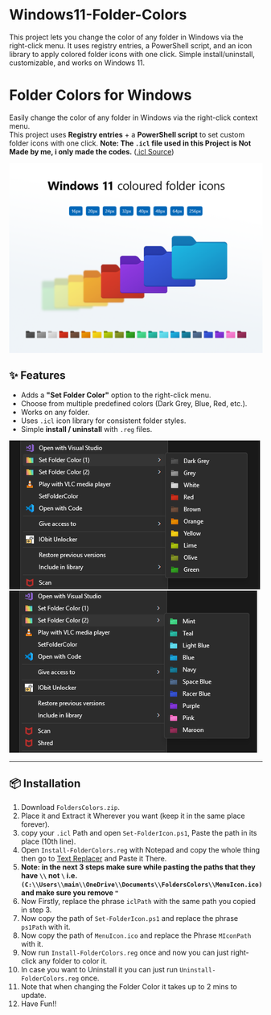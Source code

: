 # Windows11-Folder-Colors
This project lets you change the color of any folder in Windows via the right-click menu. It uses registry entries, a PowerShell script, and an icon library to apply colored folder icons with one click. Simple install/uninstall, customizable, and works on Windows 11.

# Folder Colors for Windows
Easily change the color of any folder in Windows via the right-click context menu.  
This project uses **Registry entries** + a **PowerShell script** to set custom folder icons with one click.
**Note: The `.icl` file used in this Project is Not Made by me, i only made the codes.**
([.icl Source](https://www.deviantart.com/abs96/art/Windows-11-coloured-folder-icons-896431403))

![Showcase](Showcase.png)

## ✨ Features
- Adds a **"Set Folder Color"** option to the right-click menu.
- Choose from multiple predefined colors (Dark Grey, Blue, Red, etc.).
- Works on any folder.
- Uses `.icl` icon library for consistent folder styles.
- Simple **install / uninstall** with `.reg` files.

![Colors](FolderColors1.png)
![Colors](FolderColors2.png)

---

## 📦 Installation

1. Download `FoldersColors.zip`.
2. Place it and Extract it Wherever you want (keep it in the same place forever).
3. copy your `.icl` Path and open `Set-FolderIcon.ps1`, Paste the path in its place (10th line).
4. Open `Install-FolderColors.reg` with Notepad and copy the whole thing then go to [Text Replacer](https://www.browserling.com/tools/text-replace) and Paste it There.
5. **Note: in the next 3 steps make sure while pasting the paths that they have `\\` not `\` i.e. `(C:\\Users\\main\\OneDrive\\Documents\\FoldersColors\\MenuIcon.ico)` and make sure you remove `"`**
6. Now Firstly, replace the phrase `iclPath` with the same path you copied in step 3. 
7. Now copy the path of `Set-FolderIcon.ps1` and replace the phrase `ps1Path` with it. 
8. Now copy the path of `MenuIcon.ico` and replace the Phrase `MIconPath` with it. 
9. Now run `Install-FolderColors.reg` once and now you can just right-click any folder to color it.
10. In case you want to Uninstall it you can just run `Uninstall-FolderColors.reg` once.
11. Note that when changing the Folder Color it takes up to 2 mins to update.
12. Have Fun!!
